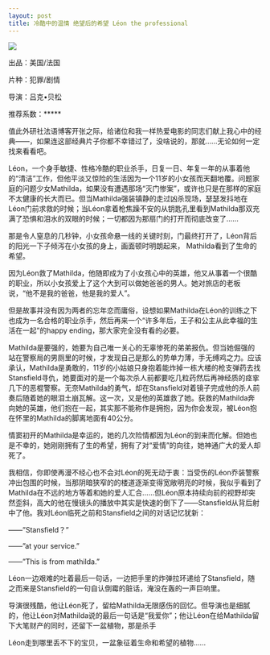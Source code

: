 ```yaml
---
layout: post
title: 冷酷中的温情 绝望后的希望 Léon the professional
---
```


![](http://www.francaisblog.com/fy/images/b0006gvjee.01.lzzzzzzz.jpg)

出品：美国/法国

片种：犯罪/剧情

导演：吕克•贝松

推荐系数：*****

值此外研社法语博客开张之际，给诸位和我一样热爱电影的同志们献上我心中的经典——，如果连这部经典片子你都不幸错过了，没啥说的，那就……无论如何一定找来看看吧。

Léon，一个身手敏捷、性格冷酷的职业杀手，日复一日、年复一年的从事着他的“清洁”工作，但他平淡又惊险的生活因为一个11岁的小女孩而天翻地覆。问题家庭的问题少女Mathilda，如果没有遭遇那场“灭门惨案”，或许也只是在那样的家庭不太健康的长大而已。但当Mathilda强装镇静的走过凶杀现场，瑟瑟发抖地在Léon门前求救的时候；当Léon拿着枪焦躁不安的从钥匙孔里看到Mathilda那双充满了恐惧和泪水的双眼的时候；一切都因为那扇门的打开而彻底改变了……

那是令人窒息的几秒钟，小女孩命悬一线的关键时刻，门最终打开了，Léon背后的阳光一下子倾泻在小女孩的身上，画面顿时明朗起来， Mathilda看到了生命的希望。

因为Léon救了Mathilda，他随即成为了小女孩心中的英雄，他又从事着一个很酷的职业，所以小女孩爱上了这个大到可以做她爸爸的男人。她对旅店的老板说，“他不是我的爸爸，他是我的爱人”。

但是故事并没有因为两者的忘年恋而庸俗，设想如果Mathilda在Léon的训练之下也成为一名合格的职业杀手，然后再来一个“许多年后，王子和公主从此幸福的生活在一起”的happy ending，那大家完全没有看的必要。

Mathilda是要强的，她要为自己唯一关心的无辜惨死的弟弟报仇。但当她倔强的站在警察局的男厕里的时候，才发现自己是那么的势单力薄，手无缚鸡之力。应该承认，Mathilda是勇敢的，11岁的小姑娘只身抱着能炸掉一栋大楼的枪支弹药去找Stansfield寻仇，她要面对的是一个每次杀人前都要吃几粒药然后再神经质的痉挛几下的恶棍警察。无奈Mathilda的勇气，却在Stansfield对着镜子完成他的杀人前奏后随着她的眼泪土崩瓦解。这一次，又是他的英雄救了她。获救的Mathilda奔向她的英雄，他们抱在一起，其实那不能称作是拥抱，因为你会发现，被Léon抱在怀里的Mathilda的脚离地面有40公分。

情窦初开的Mathilda是幸运的，她的几次险情都因为Léon的到来而化解。但她也是不幸的，她刚刚拥有了生的希望，拥有了对“爱情”的向往，她神通广大的爱人却死了。

我相信，你即使再漫不经心也不会对Léon的死无动于衷：当受伤的Léon乔装警察冲出包围的时候，当那阴暗狭窄的的楼道逐渐变得宽敞明亮的时候，我似乎看到了Mathilda在不远的地方等着和她的爱人汇合……但Léon原本持续向前的视野却突然歪斜，高大的他在慢镜头的播放中其实是快速的倒下了——Stansfield从背后射中了他。我对Léon临死之前和Stansfield之间的对话记忆犹新：

——”Stansfield？”

——”at your service.”

——”This is from mathilda.”

Léon一边艰难的吐着最后一句话，一边把手里的炸弹拉环递给了Stansfield，随之而来是Stansfield的一句自认倒霉的脏话，淹没在轰的一声巨响里。

导演很残酷，他让Léon死了，留给Mathilda无限感伤的回忆。但导演也是细腻的，他让Léon对Mathilda说的最后一句话是“我爱你”；他让Léon在给Mathilda留下大笔财产的同时，还留下一盆植物，那是杀手

Léon走到哪里丢不下的宝贝，一盆象征着生命和希望的植物……

